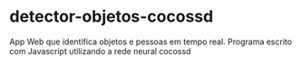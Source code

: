 # detector-objetos-cocossd
App Web que identifica objetos e pessoas em tempo real. Programa escrito com Javascript utilizando a rede neural cocossd
